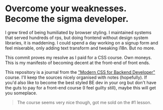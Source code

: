# Overcome your weaknesses. Become the sigma developer.

I grew tired of being humiliated by browser styling. I maintained systems that served hundreds of rps, but doing frontend without design system libraries, it is maddening. I could spend a day working on a signup form and feel miserable, only adding text transform and tweaking i18n. But no more.

This commit proves my resolve as I paid for a CSS course. Own moneys. This is my manifesto of becoming decent at the front-end of front ends.

This repository is a journal from the ["Modern CSS for Backend Developer"](https://laracasts.com/series/modern-css-for-backend-developers) course. I'll keep the sources nicely organised with notes (hopefully). If you'd also like to become the best styled BE dev in your org but don't have the guts to pay for a front-end course (I feel guilty still), maybe this will get you someplace.

> The course seems very nice though, got me sold on the #1 lesson.

